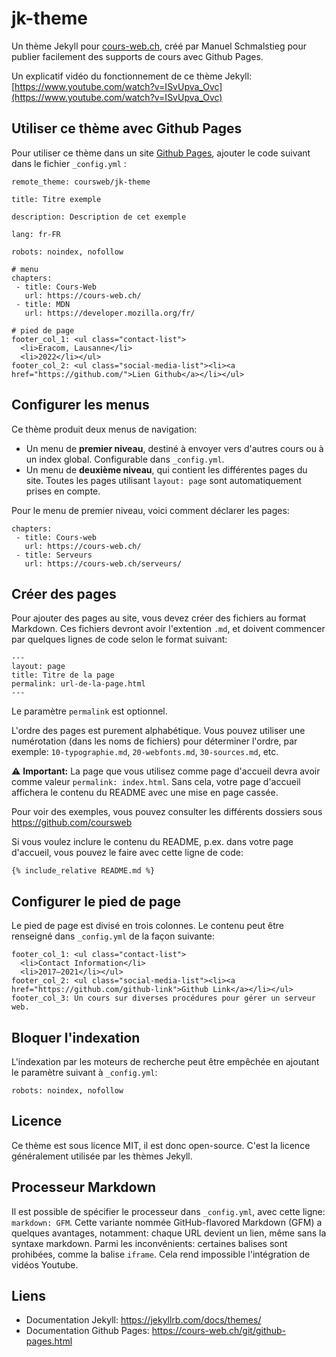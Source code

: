 # jk-theme

Un thème Jekyll pour [cours-web.ch](https://cours-web.ch/), créé par Manuel Schmalstieg pour publier facilement des supports de cours avec Github Pages.

Un explicatif vidéo du fonctionnement de ce thème Jekyll: [https://www.youtube.com/watch?v=ISvUpva_Ovc](https://www.youtube.com/watch?v=ISvUpva_Ovc)

## Utiliser ce thème avec Github Pages

Pour utiliser ce thème dans un site [Github Pages](https://cours-web.ch/git/github-pages.html), ajouter le code suivant dans le fichier `_config.yml` :

```
remote_theme: coursweb/jk-theme

title: Titre exemple

description: Description de cet exemple

lang: fr-FR

robots: noindex, nofollow

# menu 
chapters:
 - title: Cours-Web
   url: https://cours-web.ch/
 - title: MDN
   url: https://developer.mozilla.org/fr/

# pied de page   
footer_col_1: <ul class="contact-list">
  <li>Eracom, Lausanne</li>
  <li>2022</li></ul>
footer_col_2: <ul class="social-media-list"><li><a href="https://github.com/">Lien Github</a></li></ul>
```

## Configurer les menus

Ce thème produit deux menus de navigation:

- Un menu de **premier niveau**, destiné à envoyer vers d'autres cours ou à un index global. Configurable dans `_config.yml`.
- Un menu de **deuxième niveau**, qui contient les différentes pages du site. Toutes les pages utilisant `layout: page` sont automatiquement prises en compte.

Pour le menu de premier niveau, voici comment déclarer les pages:

```
chapters:
 - title: Cours-web
   url: https://cours-web.ch/
 - title: Serveurs
   url: https://cours-web.ch/serveurs/
```


## Créer des pages

Pour ajouter des pages au site, vous devez créer des fichiers au format Markdown. Ces fichiers devront avoir l'extention `.md`, et doivent commencer par quelques lignes de code selon le format suivant:

```
---
layout: page
title: Titre de la page
permalink: url-de-la-page.html
---
```

Le paramètre `permalink` est optionnel.

L'ordre des pages est purement alphabétique. Vous pouvez utiliser une numérotation (dans les noms de fichiers) pour déterminer l'ordre, par exemple: `10-typographie.md`, `20-webfonts.md`, `30-sources.md`, etc.

⚠️ **Important:** La page que vous utilisez comme page d'accueil devra avoir comme valeur `permalink: index.html`. Sans cela, votre page d'accueil affichera le contenu du README avec une mise en page cassée.

Pour voir des exemples, vous pouvez consulter les différents dossiers sous https://github.com/coursweb

Si vous voulez inclure le contenu du README, p.ex. dans votre page d'accueil, vous pouvez le faire avec cette ligne de code:

```
{% include_relative README.md %}
```

## Configurer le pied de page

Le pied de page est divisé en trois colonnes. Le contenu peut être renseigné dans `_config.yml` de la façon suivante:

```
footer_col_1: <ul class="contact-list">
  <li>Contact Information</li>
  <li>2017–2021</li></ul>
footer_col_2: <ul class="social-media-list"><li><a href="https://github.com/github-link">Github Link</a></li></ul>
footer_col_3: Un cours sur diverses procédures pour gérer un serveur web.
```

## Bloquer l'indexation

L'indexation par les moteurs de recherche peut être empêchée en ajoutant le paramètre suivant à `_config.yml`:

```
robots: noindex, nofollow
```

## Licence

Ce thème est sous licence MIT, il est donc open-source. C'est la licence généralement utilisée par les thèmes Jekyll.

## Processeur Markdown

Il est possible de spécifier le processeur dans `_config.yml`, avec cette ligne: `markdown: GFM`. Cette variante nommée GitHub-flavored Markdown (GFM) a quelques avantages, notamment: chaque URL devient un lien, même sans la syntaxe markdown. Parmi les inconvénients: certaines balises sont prohibées, comme la balise `iframe`. Cela rend impossible l'intégration de vidéos Youtube.

## Liens

- Documentation Jekyll: https://jekyllrb.com/docs/themes/
- Documentation Github Pages: https://cours-web.ch/git/github-pages.html
